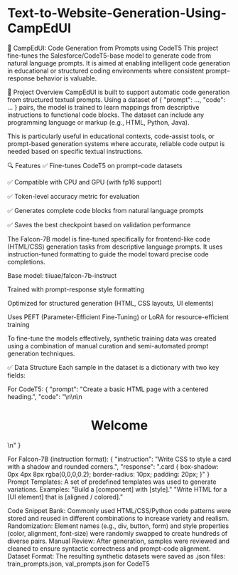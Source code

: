 ﻿# Text-to-Website-Generation-Using-CampEdUI
🧠 CampEdUI: Code Generation from Prompts using CodeT5
This project fine-tunes the Salesforce/CodeT5-base model to generate code from natural language prompts. It is aimed at enabling intelligent code generation in educational or structured coding environments where consistent prompt–response behavior is valuable.

📌 Project Overview
CampEdUI is built to support automatic code generation from structured textual prompts. Using a dataset of { "prompt": ..., "code": ... } pairs, the model is trained to learn mappings from descriptive instructions to functional code blocks. The dataset can include any programming language or markup (e.g., HTML, Python, Java).

This is particularly useful in educational contexts, code-assist tools, or prompt-based generation systems where accurate, reliable code output is needed based on specific textual instructions.

🔍 Features
✅ Fine-tunes CodeT5 on prompt–code datasets

✅ Compatible with CPU and GPU (with fp16 support)

✅ Token-level accuracy metric for evaluation

✅ Generates complete code blocks from natural language prompts

✅ Saves the best checkpoint based on validation performance

The Falcon-7B model is fine-tuned specifically for frontend-like code (HTML/CSS) generation tasks from descriptive language prompts. It uses instruction-tuned formatting to guide the model toward precise code completions.

Base model: tiiuae/falcon-7b-instruct

Trained with prompt-response style formatting

Optimized for structured generation (HTML, CSS layouts, UI elements)

Uses PEFT (Parameter-Efficient Fine-Tuning) or LoRA for resource-efficient training

To fine-tune the models effectively, synthetic training data was created using a combination of manual curation and semi-automated prompt generation techniques.

✅ Data Structure
Each sample in the dataset is a dictionary with two key fields:

For CodeT5:
{
  "prompt": "Create a basic HTML page with a centered heading.",
  "code": "<!DOCTYPE html>\n<html>\n<head><title>Sample</title></head>\n<body><h1 style='text-align:center;'>Welcome</h1></body>\n</html>"
}

For Falcon-7B (instruction format):
{
  "instruction": "Write CSS to style a card with a shadow and rounded corners.",
  "response": ".card { box-shadow: 0px 4px 8px rgba(0,0,0,0.2); border-radius: 10px; padding: 20px; }"
}
Prompt Templates:
A set of predefined templates was used to generate variations. 
Examples:
"Build a [component] with [style]."
"Write HTML for a [UI element] that is [aligned / colored]."

Code Snippet Bank:
Commonly used HTML/CSS/Python code patterns were stored and reused in different combinations to increase variety and realism.
Randomization:
Element names (e.g., div, button, form) and style properties (color, alignment, font-size) were randomly swapped to create hundreds of diverse pairs.
Manual Review:
After generation, samples were reviewed and cleaned to ensure syntactic correctness and prompt-code alignment.
Dataset Format:
The resulting synthetic datasets were saved as .json files:
train_prompts.json, val_prompts.json for CodeT5


